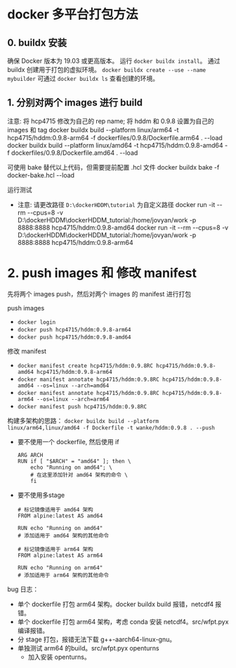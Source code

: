 # docker 多平台打包方法

## 0. buildx 安装
确保 Docker 版本为 19.03 或更高版本。
运行 `docker buildx install`。
通过 buildx 创建用于打包的虚拟环境。 `docker buildx create --use --name mybuilder`
可通过 `docker buildx ls` 查看创建的环境。

## 1. 分别对两个 images 进行 build
注意: 将 hcp4715 修改为自己的 rep name; 将 hddm 和 0.9.8 设置为自己的 images 和 tag
docker buildx build --platform linux/arm64 -t hcp4715/hddm:0.9.8-arm64 -f dockerfiles/0.9.8/Dockerfile.arm64 . --load
docker buildx build --platform linux/amd64 -t hcp4715/hddm:0.9.8-amd64 -f dockerfiles/0.9.8/Dockerfile.amd64 . --load

可使用 bake 替代以上代码，但需要提前配置 .hcl 文件
docker buildx bake -f docker-bake.hcl --load

运行测试
- 注意: 请更改路径 `D:\dockerHDDM\tutorial` 为自定义路径
docker run -it --rm --cpus=8 -v D:\dockerHDDM\dockerHDDM_tutorial:/home/jovyan/work -p 8888:8888 hcp4715/hddm:0.9.8-amd64
docker run -it --rm --cpus=8 -v D:\dockerHDDM\dockerHDDM_tutorial:/home/jovyan/work -p 8888:8888 hcp4715/hddm:0.9.8-arm64


# 2. push images 和 修改 manifest

先将两个 images push，然后对两个 images 的 manifest 进行打包

push images
- `docker login`
- `docker push hcp4715/hddm:0.9.8-arm64`
- `docker push hcp4715/hddm:0.9.8-amd64`

修改 manifest
- `docker manifest create hcp4715/hddm:0.9.8RC hcp4715/hddm:0.9.8-amd64 hcp4715/hddm:0.9.8-arm64`
- `docker manifest annotate hcp4715/hddm:0.9.8RC hcp4715/hddm:0.9.8-amd64 --os=linux --arch=amd64`
- `docker manifest annotate hcp4715/hddm:0.9.8RC hcp4715/hddm:0.9.8-arm64 --os=linux --arch=arm64`
- `docker manifest push hcp4715/hddm:0.9.8RC`

构建多架构的思路：
`docker buildx build --platform linux/arm64,linux/amd64 -f Dockerfile -t wanke/hddm:0.9.8 . --push`
- 要不使用一个 dockerfile, 然后使用 if
    ```
    ARG ARCH
    RUN if [ "$ARCH" = "amd64" ]; then \
        echo "Running on amd64"; \
        # 在这里添加针对 amd64 架构的命令 \
        fi
    ```
- 要不使用多stage
    ```
    # 标记镜像适用于 amd64 架构
    FROM alpine:latest AS amd64

    RUN echo "Running on amd64"
    # 添加适用于 amd64 架构的其他命令

    # 标记镜像适用于 arm64 架构
    FROM alpine:latest AS arm64

    RUN echo "Running on arm64"
    # 添加适用于 arm64 架构的其他命令
    ```

bug 日志：
- 单个 dockerfile 打包 arm64 架构。docker buildx build 报错，netcdf4 报错。
- 单个 dockerfile 打包 arm64 架构，考虑 conda 安装 netcdf4。src/wfpt.pyx 编译报错。
- 分 stage 打包，报错无法下载 g++-aarch64-linux-gnu。 
- 单独测试 arm64 的build。src/wfpt.pyx openturns
  - 加入安装 openturns。